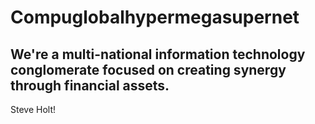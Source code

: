 # Compuglobalhypermegasupernet

## We're a multi-national information technology conglomerate focused on creating synergy through financial assets.

Steve Holt!
